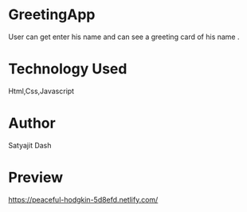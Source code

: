 # GreetingApp
User can get enter his name and can see a greeting card of his name .

# Technology Used
Html,Css,Javascript

# Author
Satyajit Dash

# Preview
https://peaceful-hodgkin-5d8efd.netlify.com/
